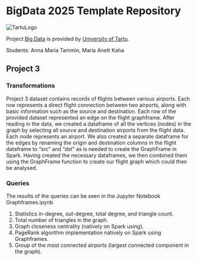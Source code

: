 # BigData 2025 Template Repository

![TartuLogo](./images/logo_ut_0.png)

Project [Big Data](https://courses.cs.ut.ee/2025/bdm/spring/Main/HomePage) is provided by [University of Tartu](https://courses.cs.ut.ee/).

Students: Anna Maria Tammin, Maria Anett Kaha

## Project 3
### Transformations
Project 3 dataset contains records of flights between various airports. Each row represents a direct flight connection between two airports, along with basic information such as the source and destination. 
Each row of the provided dataset represented an edge on the flight graphframe. After reading in the data, we created a dataframe of all the vertices (nodes) in the graph by selecting all source and destination airports from the flight data. Each node represents an airport. We also created a separate dataframe for the edges by renaming the origin and destination columns in the flight dataframe to “src” and “dst” as is needed to create the GraphFrame in Spark. Having created the necessary dataframes, we then combined them using the GraphFrame function to create our flight graph which could then be analysed.

### Queries 
The results of the queries can be seen in the Jupyter Notebook Graphframes.ipynb
1. Statistics in-degree, out-degree, total degree, and triangle count.
2. Total number of triangles in the graph.
3. Graph closeness centrality (natively on Spark using).
4. PageRank algorithm implementation natively on Spark using Graphframes.
5. Group of the most connected airports (largest connected component in the graph).
